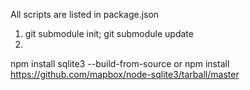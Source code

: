 All scripts are listed in package.json
1. git submodule init; git submodule update
2.
npm install sqlite3 --build-from-source
or 
npm install https://github.com/mapbox/node-sqlite3/tarball/master